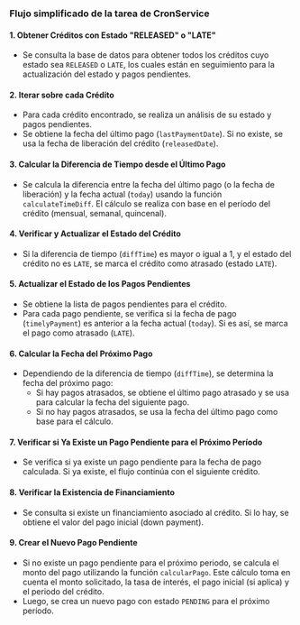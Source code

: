 ### **Flujo simplificado de la tarea de CronService**

#### **1. Obtener Créditos con Estado "RELEASED" o "LATE"**
   - Se consulta la base de datos para obtener todos los créditos cuyo estado sea `RELEASED` o `LATE`, los cuales están en seguimiento para la actualización del estado y pagos pendientes.

#### **2. Iterar sobre cada Crédito**
   - Para cada crédito encontrado, se realiza un análisis de su estado y pagos pendientes.
   - Se obtiene la fecha del último pago (`lastPaymentDate`). Si no existe, se usa la fecha de liberación del crédito (`releasedDate`).

#### **3. Calcular la Diferencia de Tiempo desde el Último Pago**
   - Se calcula la diferencia entre la fecha del último pago (o la fecha de liberación) y la fecha actual (`today`) usando la función `calculateTimeDiff`. El cálculo se realiza con base en el período del crédito (mensual, semanal, quincenal).

#### **4. Verificar y Actualizar el Estado del Crédito**
   - Si la diferencia de tiempo (`diffTime`) es mayor o igual a 1, y el estado del crédito no es `LATE`, se marca el crédito como atrasado (estado `LATE`).

#### **5. Actualizar el Estado de los Pagos Pendientes**
   - Se obtiene la lista de pagos pendientes para el crédito.
   - Para cada pago pendiente, se verifica si la fecha de pago (`timelyPayment`) es anterior a la fecha actual (`today`). Si es así, se marca el pago como atrasado (`LATE`).

#### **6. Calcular la Fecha del Próximo Pago**
   - Dependiendo de la diferencia de tiempo (`diffTime`), se determina la fecha del próximo pago:
     - Si hay pagos atrasados, se obtiene el último pago atrasado y se usa para calcular la fecha del siguiente pago.
     - Si no hay pagos atrasados, se usa la fecha del último pago como base para el cálculo.

#### **7. Verificar si Ya Existe un Pago Pendiente para el Próximo Período**
   - Se verifica si ya existe un pago pendiente para la fecha de pago calculada. Si ya existe, el flujo continúa con el siguiente crédito.

#### **8. Verificar la Existencia de Financiamiento**
   - Se consulta si existe un financiamiento asociado al crédito. Si lo hay, se obtiene el valor del pago inicial (down payment).

#### **9. Crear el Nuevo Pago Pendiente**
   - Si no existe un pago pendiente para el próximo periodo, se calcula el monto del pago utilizando la función `calcularPago`. Este cálculo toma en cuenta el monto solicitado, la tasa de interés, el pago inicial (si aplica) y el periodo del crédito.
   - Luego, se crea un nuevo pago con estado `PENDING` para el próximo período.
